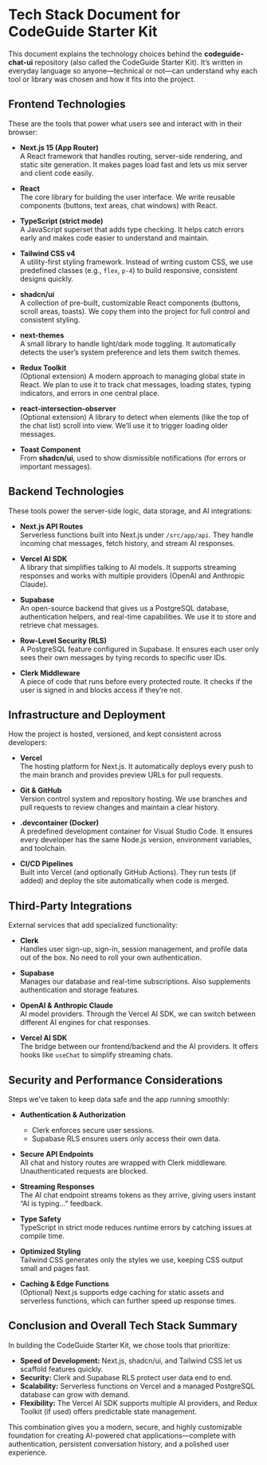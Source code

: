 # Tech Stack Document for CodeGuide Starter Kit

This document explains the technology choices behind the **codeguide-chat-ui** repository (also called the CodeGuide Starter Kit). It’s written in everyday language so anyone—technical or not—can understand why each tool or library was chosen and how it fits into the project.

## Frontend Technologies

These are the tools that power what users see and interact with in their browser:

- **Next.js 15 (App Router)**  
  A React framework that handles routing, server-side rendering, and static site generation. It makes pages load fast and lets us mix server and client code easily.

- **React**  
  The core library for building the user interface. We write reusable components (buttons, text areas, chat windows) with React.

- **TypeScript (strict mode)**  
  A JavaScript superset that adds type checking. It helps catch errors early and makes code easier to understand and maintain.

- **Tailwind CSS v4**  
  A utility-first styling framework. Instead of writing custom CSS, we use predefined classes (e.g., `flex`, `p-4`) to build responsive, consistent designs quickly.

- **shadcn/ui**  
  A collection of pre-built, customizable React components (buttons, scroll areas, toasts). We copy them into the project for full control and consistent styling.

- **next-themes**  
  A small library to handle light/dark mode toggling. It automatically detects the user’s system preference and lets them switch themes.

- **Redux Toolkit**  
  (Optional extension) A modern approach to managing global state in React. We plan to use it to track chat messages, loading states, typing indicators, and errors in one central place.

- **react-intersection-observer**  
  (Optional extension) A library to detect when elements (like the top of the chat list) scroll into view. We’ll use it to trigger loading older messages.

- **Toast Component**  
  From **shadcn/ui**, used to show dismissible notifications (for errors or important messages).

## Backend Technologies

These tools power the server-side logic, data storage, and AI integrations:

- **Next.js API Routes**  
  Serverless functions built into Next.js under `/src/app/api`. They handle incoming chat messages, fetch history, and stream AI responses.

- **Vercel AI SDK**  
  A library that simplifies talking to AI models. It supports streaming responses and works with multiple providers (OpenAI and Anthropic Claude).

- **Supabase**  
  An open-source backend that gives us a PostgreSQL database, authentication helpers, and real-time capabilities. We use it to store and retrieve chat messages.

- **Row-Level Security (RLS)**  
  A PostgreSQL feature configured in Supabase. It ensures each user only sees their own messages by tying records to specific user IDs.

- **Clerk Middleware**  
  A piece of code that runs before every protected route. It checks if the user is signed in and blocks access if they’re not.

## Infrastructure and Deployment

How the project is hosted, versioned, and kept consistent across developers:

- **Vercel**  
  The hosting platform for Next.js. It automatically deploys every push to the main branch and provides preview URLs for pull requests.

- **Git & GitHub**  
  Version control system and repository hosting. We use branches and pull requests to review changes and maintain a clear history.

- **.devcontainer (Docker)**  
  A predefined development container for Visual Studio Code. It ensures every developer has the same Node.js version, environment variables, and toolchain.

- **CI/CD Pipelines**  
  Built into Vercel (and optionally GitHub Actions). They run tests (if added) and deploy the site automatically when code is merged.

## Third-Party Integrations

External services that add specialized functionality:

- **Clerk**  
  Handles user sign-up, sign-in, session management, and profile data out of the box. No need to roll your own authentication.

- **Supabase**  
  Manages our database and real-time subscriptions. Also supplements authentication and storage features.

- **OpenAI & Anthropic Claude**  
  AI model providers. Through the Vercel AI SDK, we can switch between different AI engines for chat responses.

- **Vercel AI SDK**  
  The bridge between our frontend/backend and the AI providers. It offers hooks like `useChat` to simplify streaming chats.

## Security and Performance Considerations

Steps we’ve taken to keep data safe and the app running smoothly:

- **Authentication & Authorization**  
  - Clerk enforces secure user sessions.  
  - Supabase RLS ensures users only access their own data.

- **Secure API Endpoints**  
  All chat and history routes are wrapped with Clerk middleware. Unauthenticated requests are blocked.

- **Streaming Responses**  
  The AI chat endpoint streams tokens as they arrive, giving users instant “AI is typing…” feedback.

- **Type Safety**  
  TypeScript in strict mode reduces runtime errors by catching issues at compile time.

- **Optimized Styling**  
  Tailwind CSS generates only the styles we use, keeping CSS output small and pages fast.

- **Caching & Edge Functions**  
  (Optional) Next.js supports edge caching for static assets and serverless functions, which can further speed up response times.

## Conclusion and Overall Tech Stack Summary

In building the CodeGuide Starter Kit, we chose tools that prioritize:

- **Speed of Development:** Next.js, shadcn/ui, and Tailwind CSS let us scaffold features quickly.
- **Security:** Clerk and Supabase RLS protect user data end to end.
- **Scalability:** Serverless functions on Vercel and a managed PostgreSQL database can grow with demand.
- **Flexibility:** The Vercel AI SDK supports multiple AI providers, and Redux Toolkit (if used) offers predictable state management.

This combination gives you a modern, secure, and highly customizable foundation for creating AI-powered chat applications—complete with authentication, persistent conversation history, and a polished user experience.